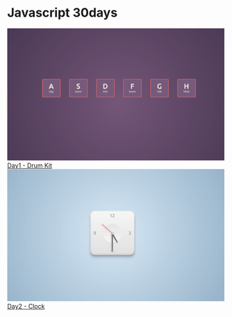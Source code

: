 # Javascript 30days
<img src="https://github.com/chenej9797/javascript_30days/blob/master/drum_kit/image.jpg?raw=true" width="500"><br>
[Day1 - Drum Kit](https://chenej9797.github.io/javascript_30days/drum_kit/)<br>
<img src="https://github.com/chenej9797/javascript_30days/blob/master/clock/image.jpg?raw=true" width="500"><br>
[Day2 - Clock](https://chenej9797.github.io/javascript_30days/clock/)
